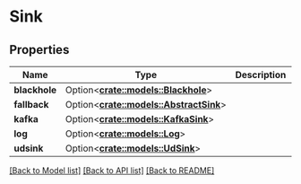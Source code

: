 # Sink

## Properties

Name | Type | Description | Notes
------------ | ------------- | ------------- | -------------
**blackhole** | Option<[**crate::models::Blackhole**](Blackhole.md)> |  | [optional]
**fallback** | Option<[**crate::models::AbstractSink**](AbstractSink.md)> |  | [optional]
**kafka** | Option<[**crate::models::KafkaSink**](KafkaSink.md)> |  | [optional]
**log** | Option<[**crate::models::Log**](Log.md)> |  | [optional]
**udsink** | Option<[**crate::models::UdSink**](UDSink.md)> |  | [optional]

[[Back to Model list]](../README.md#documentation-for-models) [[Back to API list]](../README.md#documentation-for-api-endpoints) [[Back to README]](../README.md)


